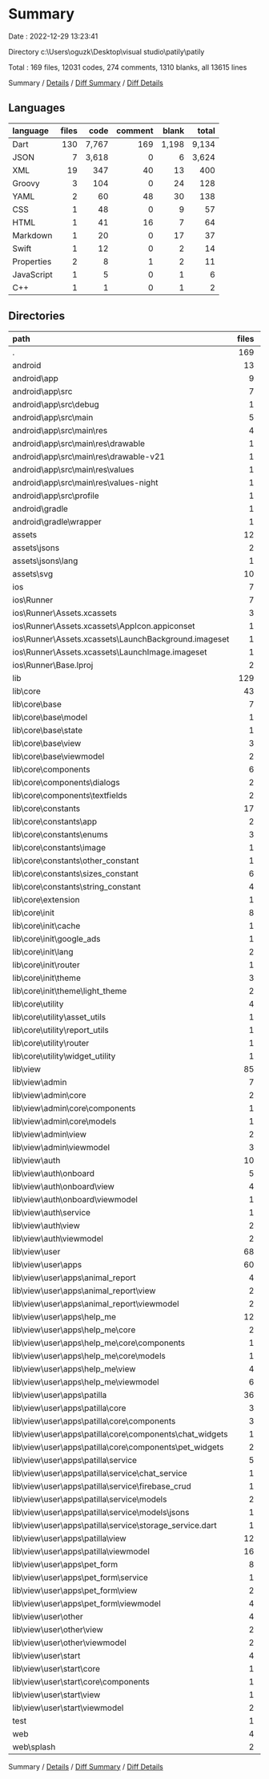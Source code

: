 # Summary

Date : 2022-12-29 13:23:41

Directory c:\\Users\\oguzk\\Desktop\\visual studio\\patily\\patily

Total : 169 files,  12031 codes, 274 comments, 1310 blanks, all 13615 lines

Summary / [Details](details.md) / [Diff Summary](diff.md) / [Diff Details](diff-details.md)

## Languages
| language | files | code | comment | blank | total |
| :--- | ---: | ---: | ---: | ---: | ---: |
| Dart | 130 | 7,767 | 169 | 1,198 | 9,134 |
| JSON | 7 | 3,618 | 0 | 6 | 3,624 |
| XML | 19 | 347 | 40 | 13 | 400 |
| Groovy | 3 | 104 | 0 | 24 | 128 |
| YAML | 2 | 60 | 48 | 30 | 138 |
| CSS | 1 | 48 | 0 | 9 | 57 |
| HTML | 1 | 41 | 16 | 7 | 64 |
| Markdown | 1 | 20 | 0 | 17 | 37 |
| Swift | 1 | 12 | 0 | 2 | 14 |
| Properties | 2 | 8 | 1 | 2 | 11 |
| JavaScript | 1 | 5 | 0 | 1 | 6 |
| C++ | 1 | 1 | 0 | 1 | 2 |

## Directories
| path | files | code | comment | blank | total |
| :--- | ---: | ---: | ---: | ---: | ---: |
| . | 169 | 12,031 | 274 | 1,310 | 13,615 |
| android | 13 | 245 | 36 | 33 | 314 |
| android\\app | 9 | 201 | 35 | 22 | 258 |
| android\\app\\src | 7 | 94 | 35 | 7 | 136 |
| android\\app\\src\\debug | 1 | 4 | 4 | 1 | 9 |
| android\\app\\src\\main | 5 | 86 | 27 | 5 | 118 |
| android\\app\\src\\main\\res | 4 | 39 | 18 | 4 | 61 |
| android\\app\\src\\main\\res\\drawable | 1 | 9 | 0 | 1 | 10 |
| android\\app\\src\\main\\res\\drawable-v21 | 1 | 9 | 0 | 1 | 10 |
| android\\app\\src\\main\\res\\values | 1 | 12 | 9 | 1 | 22 |
| android\\app\\src\\main\\res\\values-night | 1 | 9 | 9 | 1 | 19 |
| android\\app\\src\\profile | 1 | 4 | 4 | 1 | 9 |
| android\\gradle | 1 | 5 | 1 | 1 | 7 |
| android\\gradle\\wrapper | 1 | 5 | 1 | 1 | 7 |
| assets | 12 | 3,684 | 3 | 7 | 3,694 |
| assets\\jsons | 2 | 3,499 | 0 | 3 | 3,502 |
| assets\\jsons\\lang | 1 | 98 | 0 | 0 | 98 |
| assets\\svg | 10 | 185 | 3 | 4 | 192 |
| ios | 7 | 126 | 2 | 7 | 135 |
| ios\\Runner | 7 | 126 | 2 | 7 | 135 |
| ios\\Runner\\Assets.xcassets | 3 | 45 | 0 | 2 | 47 |
| ios\\Runner\\Assets.xcassets\\AppIcon.appiconset | 1 | 1 | 0 | 0 | 1 |
| ios\\Runner\\Assets.xcassets\\LaunchBackground.imageset | 1 | 21 | 0 | 1 | 22 |
| ios\\Runner\\Assets.xcassets\\LaunchImage.imageset | 1 | 23 | 0 | 1 | 24 |
| ios\\Runner\\Base.lproj | 2 | 68 | 2 | 2 | 72 |
| lib | 129 | 7,755 | 158 | 1,192 | 9,105 |
| lib\\core | 43 | 1,096 | 24 | 172 | 1,292 |
| lib\\core\\base | 7 | 295 | 8 | 51 | 354 |
| lib\\core\\base\\model | 1 | 6 | 0 | 3 | 9 |
| lib\\core\\base\\state | 1 | 6 | 0 | 2 | 8 |
| lib\\core\\base\\view | 3 | 240 | 2 | 31 | 273 |
| lib\\core\\base\\viewmodel | 2 | 43 | 6 | 15 | 64 |
| lib\\core\\components | 6 | 256 | 0 | 29 | 285 |
| lib\\core\\components\\dialogs | 2 | 33 | 0 | 5 | 38 |
| lib\\core\\components\\textfields | 2 | 142 | 0 | 13 | 155 |
| lib\\core\\constants | 17 | 198 | 7 | 32 | 237 |
| lib\\core\\constants\\app | 2 | 27 | 1 | 5 | 33 |
| lib\\core\\constants\\enums | 3 | 18 | 3 | 6 | 27 |
| lib\\core\\constants\\image | 1 | 21 | 0 | 4 | 25 |
| lib\\core\\constants\\other_constant | 1 | 36 | 0 | 2 | 38 |
| lib\\core\\constants\\sizes_constant | 6 | 39 | 0 | 9 | 48 |
| lib\\core\\constants\\string_constant | 4 | 57 | 3 | 6 | 66 |
| lib\\core\\extension | 1 | 4 | 0 | 2 | 6 |
| lib\\core\\init | 8 | 241 | 8 | 37 | 286 |
| lib\\core\\init\\cache | 1 | 19 | 1 | 6 | 26 |
| lib\\core\\init\\google_ads | 1 | 33 | 0 | 6 | 39 |
| lib\\core\\init\\lang | 2 | 109 | 1 | 7 | 117 |
| lib\\core\\init\\router | 1 | 0 | 0 | 2 | 2 |
| lib\\core\\init\\theme | 3 | 80 | 6 | 16 | 102 |
| lib\\core\\init\\theme\\light_theme | 2 | 76 | 6 | 14 | 96 |
| lib\\core\\utility | 4 | 102 | 1 | 21 | 124 |
| lib\\core\\utility\\asset_utils | 1 | 40 | 1 | 9 | 50 |
| lib\\core\\utility\\report_utils | 1 | 18 | 0 | 5 | 23 |
| lib\\core\\utility\\router | 1 | 0 | 0 | 2 | 2 |
| lib\\core\\utility\\widget_utility | 1 | 44 | 0 | 5 | 49 |
| lib\\view | 85 | 6,594 | 134 | 1,012 | 7,740 |
| lib\\view\\admin | 7 | 393 | 9 | 57 | 459 |
| lib\\view\\admin\\core | 2 | 97 | 0 | 9 | 106 |
| lib\\view\\admin\\core\\components | 1 | 75 | 0 | 7 | 82 |
| lib\\view\\admin\\core\\models | 1 | 22 | 0 | 2 | 24 |
| lib\\view\\admin\\view | 2 | 262 | 2 | 30 | 294 |
| lib\\view\\admin\\viewmodel | 3 | 34 | 7 | 18 | 59 |
| lib\\view\\auth | 10 | 649 | 9 | 92 | 750 |
| lib\\view\\auth\\onboard | 5 | 271 | 7 | 43 | 321 |
| lib\\view\\auth\\onboard\\view | 4 | 257 | 6 | 40 | 303 |
| lib\\view\\auth\\onboard\\viewmodel | 1 | 14 | 1 | 3 | 18 |
| lib\\view\\auth\\service | 1 | 40 | 0 | 6 | 46 |
| lib\\view\\auth\\view | 2 | 293 | 2 | 39 | 334 |
| lib\\view\\auth\\viewmodel | 2 | 45 | 0 | 4 | 49 |
| lib\\view\\user | 68 | 5,552 | 116 | 863 | 6,531 |
| lib\\view\\user\\apps | 60 | 5,132 | 102 | 790 | 6,024 |
| lib\\view\\user\\apps\\animal_report | 4 | 569 | 6 | 81 | 656 |
| lib\\view\\user\\apps\\animal_report\\view | 2 | 324 | 0 | 35 | 359 |
| lib\\view\\user\\apps\\animal_report\\viewmodel | 2 | 245 | 6 | 46 | 297 |
| lib\\view\\user\\apps\\help_me | 12 | 785 | 22 | 139 | 946 |
| lib\\view\\user\\apps\\help_me\\core | 2 | 87 | 0 | 8 | 95 |
| lib\\view\\user\\apps\\help_me\\core\\components | 1 | 69 | 0 | 6 | 75 |
| lib\\view\\user\\apps\\help_me\\core\\models | 1 | 18 | 0 | 2 | 20 |
| lib\\view\\user\\apps\\help_me\\view | 4 | 436 | 4 | 58 | 498 |
| lib\\view\\user\\apps\\help_me\\viewmodel | 6 | 262 | 18 | 73 | 353 |
| lib\\view\\user\\apps\\patilla | 36 | 3,231 | 62 | 482 | 3,775 |
| lib\\view\\user\\apps\\patilla\\core | 3 | 411 | 3 | 50 | 464 |
| lib\\view\\user\\apps\\patilla\\core\\components | 3 | 411 | 3 | 50 | 464 |
| lib\\view\\user\\apps\\patilla\\core\\components\\chat_widgets | 1 | 44 | 1 | 6 | 51 |
| lib\\view\\user\\apps\\patilla\\core\\components\\pet_widgets | 2 | 367 | 2 | 44 | 413 |
| lib\\view\\user\\apps\\patilla\\service | 5 | 191 | 1 | 25 | 217 |
| lib\\view\\user\\apps\\patilla\\service\\chat_service | 1 | 67 | 0 | 4 | 71 |
| lib\\view\\user\\apps\\patilla\\service\\firebase_crud | 1 | 36 | 1 | 4 | 41 |
| lib\\view\\user\\apps\\patilla\\service\\models | 2 | 68 | 0 | 12 | 80 |
| lib\\view\\user\\apps\\patilla\\service\\models\\jsons | 1 | 36 | 0 | 10 | 46 |
| lib\\view\\user\\apps\\patilla\\service\\storage_service.dart | 1 | 20 | 0 | 5 | 25 |
| lib\\view\\user\\apps\\patilla\\view | 12 | 1,958 | 10 | 242 | 2,210 |
| lib\\view\\user\\apps\\patilla\\viewmodel | 16 | 671 | 48 | 165 | 884 |
| lib\\view\\user\\apps\\pet_form | 8 | 547 | 12 | 88 | 647 |
| lib\\view\\user\\apps\\pet_form\\service | 1 | 17 | 0 | 2 | 19 |
| lib\\view\\user\\apps\\pet_form\\view | 2 | 346 | 1 | 45 | 392 |
| lib\\view\\user\\apps\\pet_form\\viewmodel | 4 | 175 | 11 | 38 | 224 |
| lib\\view\\user\\other | 4 | 161 | 7 | 30 | 198 |
| lib\\view\\user\\other\\view | 2 | 118 | 1 | 16 | 135 |
| lib\\view\\user\\other\\viewmodel | 2 | 43 | 6 | 14 | 63 |
| lib\\view\\user\\start | 4 | 259 | 7 | 43 | 309 |
| lib\\view\\user\\start\\core | 1 | 60 | 0 | 7 | 67 |
| lib\\view\\user\\start\\core\\components | 1 | 60 | 0 | 7 | 67 |
| lib\\view\\user\\start\\view | 1 | 161 | 1 | 22 | 184 |
| lib\\view\\user\\start\\viewmodel | 2 | 38 | 6 | 14 | 58 |
| test | 1 | 12 | 11 | 6 | 29 |
| web | 4 | 129 | 16 | 18 | 163 |
| web\\splash | 2 | 53 | 0 | 10 | 63 |

Summary / [Details](details.md) / [Diff Summary](diff.md) / [Diff Details](diff-details.md)